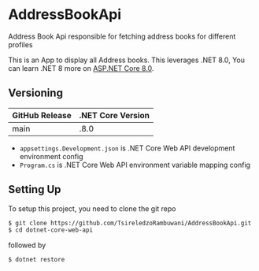 ﻿# AddressBookApi
Address Book Api responsible for fetching address books for different profiles

This is an App to display all Address books.
This leverages .NET 8.0, You can learn .NET 8 more on [ASP.NET Core 8.0](https://learn.microsoft.com/en-us/aspnet/core/release-notes/aspnetcore-8.0?view=aspnetcore-9.0).

## Versioning
| GitHub Release | .NET Core Version |
|----------------|------------ |
| main | .8.0 | 


- `appsettings.Development.json` is .NET Core Web API development environment config
- `Program.cs` is .NET Core Web API environment variable mapping config 

## Setting Up

To setup this project, you need to clone the git repo

```sh
$ git clone https://github.com/TsireledzoRambuwani/AddressBookApi.git
$ cd dotnet-core-web-api
```

followed by

```sh
$ dotnet restore
```

